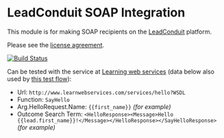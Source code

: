 # LeadConduit SOAP Integration

This module is for making SOAP recipients on the [LeadConduit](http://activeprospect.com/products/leadconduit/) platform.

Please see the
[license agreement](http://creativecommons.org/licenses/by-nc-nd/4.0/).

[![Build Status](https://github.com/activeprospect/leadconduit-integration-soap/workflows/Node.js%20CI/badge.svg)](https://github.com/activeprospect/leadconduit-integration-soap/actions)

Can be tested with the service at [Learning web services](http://www.learnwebservices.com/) (data below also used by [this test flow](https://next.leadconduit-staging.com/flows/606e08f1bcdc8800370be7bc)):

- Url: `http://www.learnwebservices.com/services/hello?WSDL`
- Function: `SayHello`
- Arg.HelloRequest.Name: `{{first_name}}` _(for example)_
- Outcome Search Term: `<HelloResponse><Message>Hello {{lead.first_name}}!</Message></HelloResponse></SayHelloResponse>` _(for example)_
